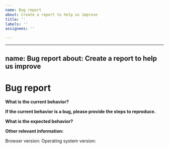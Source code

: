 ```yaml
---
name: Bug report
about: Create a report to help us improve
title: ''
labels: ''
assignees: ''

---
```


---
name: Bug report
about: Create a report to help us improve
---

# Bug report

**What is the current behavior?**


**If the current behavior is a bug, please provide the steps to reproduce.**

<!-- Screenshots that include the URL would be very helpful. -->

**What is the expected behavior?**
<!-- "It should work" is not a helpful explanation -->
<!-- Explain exactly how it should behave -->

**Other relevant information:**

Browser version:
Operating system version:

